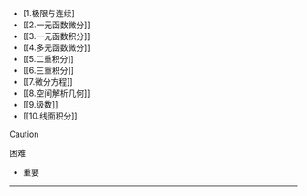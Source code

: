 - [1.极限与连续]
- [[2.一元函数微分]]
- [[3.一元函数积分]]
- [[4.多元函数微分]]
- [[5.二重积分]]
- [[6.三重积分]]
- [[7.微分方程]]
- [[8.空间解析几何]]
- [[9.级数]]
- [[10.线面积分]]
> [!caution]
困难
  - 重要
---
